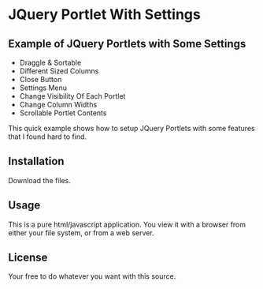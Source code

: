 # JQuery Portlet With Settings

## Example of JQuery Portlets with Some Settings

* Draggle & Sortable
* Different Sized Columns
* Close Button
* Settings Menu
* Change Visibility Of Each Portlet
* Change Column Widths
* Scrollable Portlet Contents

This quick example shows how to setup JQuery Portlets with some features that I found hard to find. 

## Installation

Download the files.

## Usage

This is a pure html/javascript application. You view it with a browser from either your file system, or from a web server. 

## License

Your free to do whatever you want with this source.